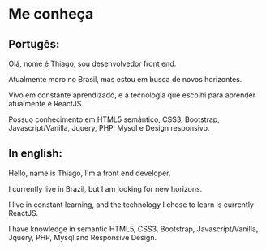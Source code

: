 <h1>Me conheça</h1>
<h2>Portugês:</h2>
<p>Olá, nome é Thiago, sou desenvolvedor front end.</p>
<p>Atualmente moro no Brasil, mas estou em busca de novos horizontes.</p>
<p>Vivo em constante aprendizado, e a tecnologia que escolhi para aprender atualmente é ReactJS.</p>
<p>Possuo conhecimento em HTML5 semântico, CSS3, Bootstrap, Javascript/Vanilla, Jquery, PHP, Mysql e Design responsivo.</p>

<h2>In english:</h2>
<p>Hello, name is Thiago, I'm a front end developer.</p>
<p>I currently live in Brazil, but I am looking for new horizons.</p>
<p>I live in constant learning, and the technology I chose to learn is currently ReactJS.</p>
<p>I have knowledge in semantic HTML5, CSS3, Bootstrap, Javascript/Vanilla, Jquery, PHP, Mysql and Responsive Design.</p>

<!---
thiagojesus86/thiagojesus86 is a ✨ special ✨ repository because its `README.md` (this file) appears on your GitHub profile.
You can click the Preview link to take a look at your changes.
--->
